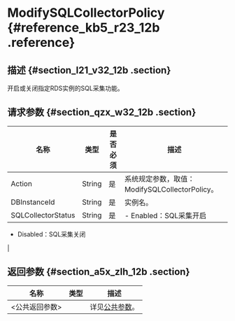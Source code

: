# ModifySQLCollectorPolicy {#reference_kb5_r23_12b .reference}

## 描述 {#section_l21_v32_12b .section}

开启或关闭指定RDS实例的SQL采集功能。

## 请求参数 {#section_qzx_w32_12b .section}

|名称|类型|是否必须|描述|
|--|--|----|--|
|Action|String|是|系统规定参数，取值：ModifySQLCollectorPolicy。|
|DBInstanceId|String|是|实例名。|
|SQLCollectorStatus|String|是| -   Enabled：SQL采集开启
-   Disabled：SQL采集关闭

 |

## 返回参数 {#section_a5x_zlh_12b .section}

|名称|类型|描述|
|--|--|--|
|<公共返回参数\>| |详见[公共参数](cn.zh-CN/API参考/使用API/公共参数.md#)。|


